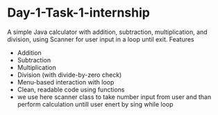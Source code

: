 # Day-1-Task-1-internship
A simple Java calculator with addition, subtraction, multiplication, and division, using Scanner for user input in a loop until exit.
 Features

- Addition
-  Subtraction
-  Multiplication
-  Division (with divide-by-zero check)
-  Menu-based interaction with loop
-  Clean, readable code using functions
-  we use here scanner class to take number input from user and than perform calculation untill user enert by sing while loop
